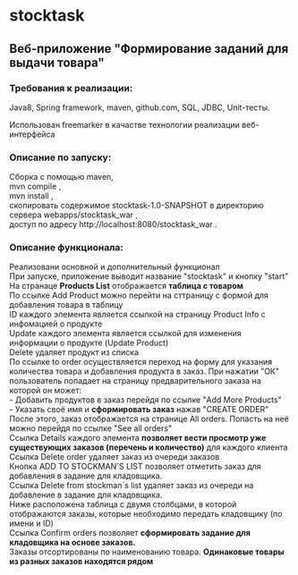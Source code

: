 # stocktask
<h2>Веб-приложение "Формирование заданий для выдачи товара"</h2>

<h3>Требования к реализации:</h3>
Java8,
Spring framework,
maven,
github.com,
SQL,
JDBC,
Unit-тесты.

Использован freemarker в качастве технологии реализации веб-интерфейса

<h3>Описание по запуску:</h3>
Сборка с помощью maven,<br>
mvn compile ,<br>
mvn install ,<br>
скопировать содержимое stocktask-1.0-SNAPSHOT в директорию сервера webapps/stocktask_war ,<br>
доступ по адресу http://localhost:8080/stocktask_war .<br>

<h3>Описание функционала:</h3>
Реализовани основной и дополнительный функционал <br>
При запуске, приложение выводит название "stocktask" и кнопку "start"<br>
На странаце <b>Products List</b> отображается <b>таблица с товаром</b><br>
По ссылке Add Product можно перейти на сттраницу с формой для добавления товара в таблицу<br>
ID каждого элемента является ссылкой на страницу Product Info с инфомацией о продукте<br>
Update каждого элемента является ссылкой для изменения информации о продукте (Update Product)<br>
Delete удаляет продукт из списка<br>
По ссылке to order осуществляется переход на форму для указания количества товара и добавления продукта в заказ.
При нажатии "ОК" пользователь попадает на страницу предварительного заказа на которой он может: <br>
- Добавить продуктов в заказ перейдя по ссылке "Add More Products"<br>
- Указать своё имя и <b>сформировать заказ</b> нажав "CREATE ORDER"<br>
После этого, заказ отображается на странице All orders. Попасть на неё можно перейдя по ссылке "See all orders"<br>
Ссылка Details каждого элемента <b>позволяет вести просмотр уже существующих заказов (перечень и количество)</b> для каждого клиента<br>
Ссылка Delete order удаляет заказ из очереди заказов<br>
Кнопка ADD TO STOCKMAN`S LIST позволяет отметить заказ для добавления в задание для кладовщика.<br>
Ссылка Delete from stockman`s list удаляет заказ из очереди на добавление в задание для кладовщика.<br>
Ниже расположена таблица с двумя столбцами, в которой отображаются заказы, которые необходимо передать кладовщику (по имени и ID)<br>
Ссылка Confirm orders позволяет <b>сформировать задание для кладовщика на основе заказов.</b><br>
Заказы отсортированы по наименованию товара. <b>Одинаковые товары из разных заказов находятся рядом</b>

